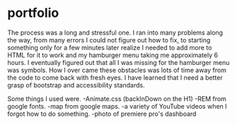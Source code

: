 # portfolio
The process was a long and stressful one. I ran into many problems along the way, from many errors I could not figure out how to fix, to starting something only for a few minutes later realize I needed to add more to HTML for it to work and my hamburger menu taking me approximately 6 hours. I eventually figured out that all I was missing for the hamburger menu was symbols. How I over came these obstacles was lots of time away from the code to come back with fresh eyes. I have learned that I need a better grasp of bootstrap and accessibility standards.

Some things I used were.
-Animate.css (backInDown on the H1)
-REM from google fonts.
-map from google maps.
-a variety of YouTube videos when I forgot how to do something.
-photo of premiere pro's dashboard